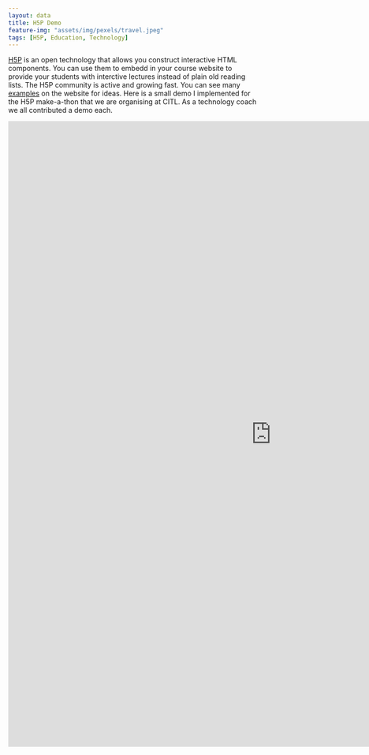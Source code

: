```yaml
---
layout: data
title: H5P Demo
feature-img: "assets/img/pexels/travel.jpeg"
tags: [H5P, Education, Technology]
---
```


[H5P](https://h5p.org) is an open technology that allows you construct interactive HTML components. You can use them to embedd in your course website to provide your students with 
interctive lectures instead of plain old reading lists. The H5P community is active and growing fast. You can see many [examples](https://h5p.org/content-types-and-applications) on the website for ideas.
Here is a small demo I implemented for the H5P make-a-thon that we are organising at CITL. As a technology coach we all contributed a demo each. 

<iframe src="https://windmere.citl.mun.ca/mod/hvp/embed.php?id=1739" width="1066" height="1269" frameborder="0" allowfullscreen="allowfullscreen"></iframe><script src="https://windmere.citl.mun.ca/mod/hvp/library/js/h5p-resizer.js" charset="UTF-8"></script>
